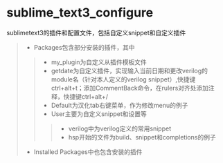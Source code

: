 # sublime_text3_configure
sublimetext3的插件和配置文件，包括自定义snippet和自定义插件


> + Packages包含部分安装的插件，其中
>> + my_plugin为自定义从插件模板文件
>> + getdate为自定义插件，实现输入当前日期和更改verilog的module名（针对本人定义的verilog snippet）,快捷键ctrl+alt+t；添加CommentBack命令，在rulers对齐处添加注释，快捷键ctrl+alt+/
>> + Default为汉化tab右键菜单，作为修改menu的例子
>> + User主要为自定义snippet和设置等
>>> + verilog中为verilog定义的常用snippet
>>> + hsp开始的文件为build、snippet和completions的例子
>
> + Installed Packages中也包含安装的插件


